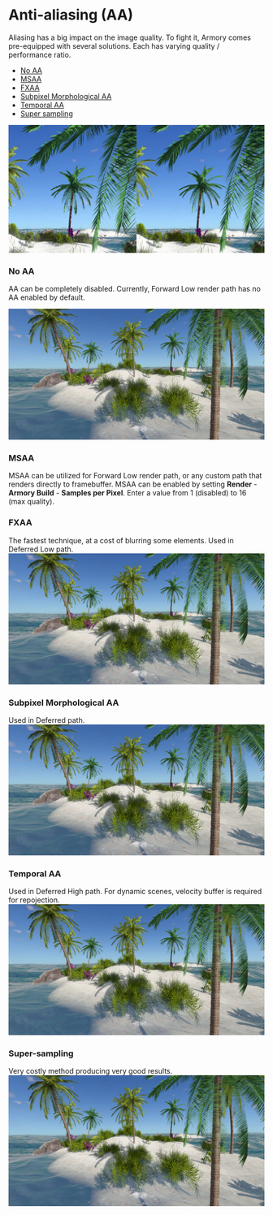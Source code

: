 # Anti-aliasing (AA)

Aliasing has a big impact on the image quality. To fight it, Armory comes pre-equipped with several solutions. Each has varying quality / performance ratio.

- [No AA](#no-aa)
- [MSAA](#msaa)
- [FXAA](#fxaa)
- [Subpixel Morphological AA](#subpixel-morphological-aa)
- [Temporal AA](#taa)
- [Super sampling](#super-sampling)

![](/graphics/img/aa/noaa_taa.jpg)

### No AA

AA can be completely disabled. Currently, Forward Low render path has no AA enabled by default.

![](/graphics/img/aa/noaa.jpg)

### MSAA

MSAA can be utilized for Forward Low render path, or any custom path that renders directly to framebuffer. MSAA can be enabled by setting **Render** - **Armory Build** - **Samples per Pixel**. Enter a value from 1 (disabled) to 16 (max quality).

### FXAA
The fastest technique, at a cost of blurring some elements. Used in Deferred Low path.
![](/graphics/img/aa/fxaa.jpg)

### Subpixel Morphological AA
Used in Deferred path.
![](/graphics/img/aa/smaa.jpg)

### Temporal AA
Used in Deferred High path. For dynamic scenes, velocity buffer is required for repojection.
![](/graphics/img/aa/taa_smaa.jpg)

### Super-sampling
Very costly method producing very good results.
![](/graphics/img/aa/taa_smaa_2x.jpg)
